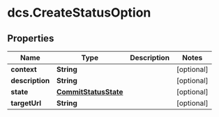 # dcs.CreateStatusOption

## Properties
Name | Type | Description | Notes
------------ | ------------- | ------------- | -------------
**context** | **String** |  | [optional] 
**description** | **String** |  | [optional] 
**state** | [**CommitStatusState**](CommitStatusState.md) |  | [optional] 
**targetUrl** | **String** |  | [optional] 
